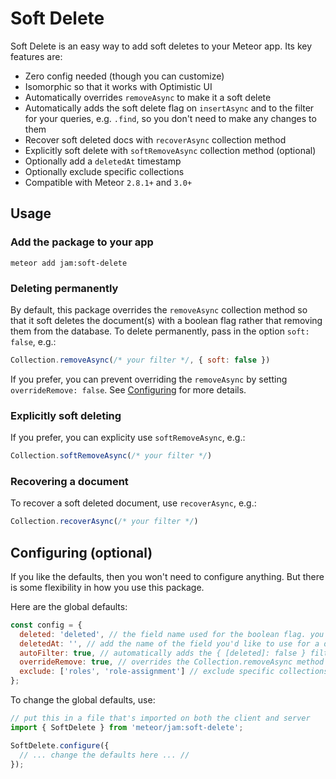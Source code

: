 # Soft Delete

Soft Delete is an easy way to add soft deletes to your Meteor app. Its key features are:

* Zero config needed (though you can customize)
* Isomorphic so that it works with Optimistic UI
* Automatically overrides `removeAsync` to make it a soft delete
* Automatically adds the soft delete flag on `insertAsync` and to the filter for your queries, e.g. `.find`, so you don't need to make any changes to them
* Recover soft deleted docs with `recoverAsync` collection method
* Explicitly soft delete with `softRemoveAsync` collection method (optional)
* Optionally add a `deletedAt` timestamp
* Optionally exclude specific collections
* Compatible with Meteor `2.8.1+` and `3.0+`

## Usage

### Add the package to your app
`meteor add jam:soft-delete`

### Deleting permanently
By default, this package overrides the `removeAsync` collection method so that it soft deletes the document(s) with a boolean flag rather that removing them from the database. To delete permanently, pass in the option `soft: false`, e.g.:
```js
Collection.removeAsync(/* your filter */, { soft: false })
```

If you prefer, you can prevent overriding the `removeAsync` by setting `overrideRemove: false`. See [Configuring](#configuring-optional) for more details.

### Explicitly soft deleting
If you prefer, you can explicity use `softRemoveAsync`, e.g.:
```js
Collection.softRemoveAsync(/* your filter */)
```

### Recovering a document
To recover a soft deleted document, use `recoverAsync`, e.g.:
```js
Collection.recoverAsync(/* your filter */)
```

## Configuring (optional)
If you like the defaults, then you won't need to configure anything. But there is some flexibility in how you use this package.

Here are the global defaults:
```js
const config = {
  deleted: 'deleted', // the field name used for the boolean flag. you can update to your preference, e.g. 'isDeleted'
  deletedAt: '', // add the name of the field you'd like to use for a deletedAt timestamp, e.g. 'deletedAt', if you want to include it on your docs
  autoFilter: true, // automatically adds the { [deleted]: false } filter to your queries
  overrideRemove: true, // overrides the Collection.removeAsync method to make it a soft delete instead
  exclude: ['roles', 'role-assignment'] // exclude specific collections from using soft delete. defaults to excluding the collections created the meteor roles package
};
```

To change the global defaults, use:
```js
// put this in a file that's imported on both the client and server
import { SoftDelete } from 'meteor/jam:soft-delete';

SoftDelete.configure({
  // ... change the defaults here ... //
});
```
